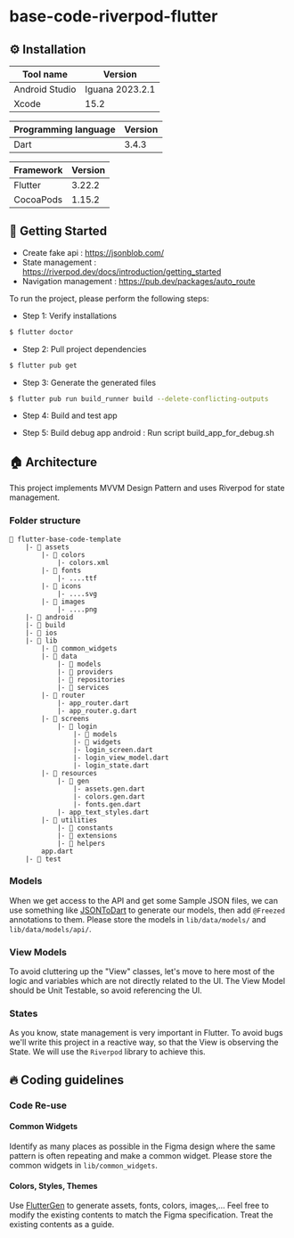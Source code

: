 # base-code-riverpod-flutter

## <a name="installation"></a>⚙ ️Installation

| Tool name      | Version         |
| -------------- |-----------------|
| Android Studio | Iguana 2023.2.1 |
| Xcode          | 15.2            |

| Programming language | Version |
| -------------------- |---------|
| Dart                 | 3.4.3   |

| Framework | Version |
| --------- |---------|
| Flutter   | 3.22.2  |
| CocoaPods | 1.15.2  |

## <a name="getting-started"></a>🚀 Getting Started

- Create fake api : https://jsonblob.com/
- State management : https://riverpod.dev/docs/introduction/getting_started
- Navigation management : https://pub.dev/packages/auto_route

To run the project, please perform the following steps:

- Step 1: Verify installations

```sh
$ flutter doctor
```

- Step 2: Pull project dependencies

```sh
$ flutter pub get
```

- Step 3: Generate the generated files

```sh
$ flutter pub run build_runner build --delete-conflicting-outputs
``` 

- Step 4: Build and test app

- Step 5: Build debug app android : Run script build_app_for_debug.sh

## <a name="architecture"></a>🏠‍‍ Architecture

This project implements MVVM Design Pattern and uses Riverpod for state management.

### Folder structure

```
📁 flutter-base-code-template
    |- 📁 assets
        |- 📁 colors
            |- colors.xml
        |- 📁 fonts
            |- ....ttf
        |- 📁 icons
            |- ....svg
        |- 📁 images
            |- ....png
    |- 📁 android
    |- 📁 build
    |- 📁 ios
    |- 📁 lib
        |- 📁 common_widgets
        |- 📁 data
            |- 📁 models
            |- 📁 providers
            |- 📁 repositories
            |- 📁 services
        |- 📁 router
            |- app_router.dart
            |- app_router.g.dart
        |- 📁 screens
            |- 📁 login
                |- 📁 models
                |- 📁 widgets
                |- login_screen.dart
                |- login_view_model.dart
                |- login_state.dart            
        |- 📁 resources
            |- 📁 gen
                |- assets.gen.dart
                |- colors.gen.dart
                |- fonts.gen.dart
            |- app_text_styles.dart
        |- 📁 utilities
            |- 📁 constants
            |- 📁 extensions
            |- 📁 helpers  
        app.dart      
    |- 📁 test
```

### Models

When we get access to the API and get some Sample JSON files, we can use something
like [JSONToDart](https://jsontodart.com/) to generate our models, then add `@Freezed` annotations
to them. Please store the models in `lib/data/models/` and `lib/data/models/api/`.

### View Models

To avoid cluttering up the "View" classes, let's move to here most of the logic and variables which
are not directly related to the UI. The View Model should be Unit Testable, so avoid referencing the
UI.

### States

As you know, state management is very important in Flutter.
To avoid bugs we'll write this project in a reactive way, so that the View is observing the State.
We will use the `Riverpod` library to achieve this.

## <a name="coding"></a>🔥‍ Coding guidelines

### Code Re-use

#### Common Widgets

Identify as many places as possible in the Figma design where the same pattern is often repeating
and make a common widget. Please store the common widgets in `lib/common_widgets`.

#### Colors, Styles, Themes

Use [FlutterGen](https://pub.dev/packages/flutter_gen) to generate assets, fonts, colors, images,...
Feel free to modify the existing contents to match the Figma specification.
Treat the existing contents as a guide.
